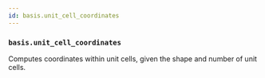 ```yaml
---
id: basis.unit_cell_coordinates
---
```


    
### `basis.unit_cell_coordinates`
Computes coordinates within unit cells, given the shape and number of unit cells.


